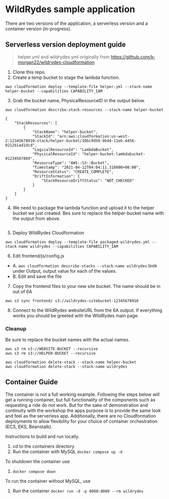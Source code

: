 # WildRydes sample application

There are two versions of the application, a serverless version and a container version (in-progress). 

## Serverless version deployment guide

> helper.yml and wildrydes.yml originally from https://github.com/k-morgan22/wildrydes-cloudformation

1. Clone this repo.
2. Create a temp bucket to stage the lambda function.
```
aws cloudformation deploy --template-file helper.yml --stack-name helper-bucket --capabilities CAPABILITY_IAM
```
3. Grab the bucket name, PhysicalResourceID in the output below.
```
aws cloudformation describe-stack-resources --stack-name helper-bucket
```
```
{
    "StackResources": [
        {
            "StackName": "helper-bucket",
            "StackId": "arn:aws:cloudformation:us-west-2:12345678910:stack/helper-bucket/10bc9d50-9b44-11eb-4456-0212b1ad1dcd",
            "LogicalResourceId": "LambdaBucket",
            "PhysicalResourceId": "helper-bucket-lambdabucket-01234567869",
            "ResourceType": "AWS::S3::Bucket",
            "Timestamp": "2021-04-12T04:04:11.318000+00:00",
            "ResourceStatus": "CREATE_COMPLETE",
            "DriftInformation": {
                "StackResourceDriftStatus": "NOT_CHECKED"
            }
        }
    ]
}
```
4. We need to package the lambda function and upload it to the helper bucket we just created. Bes sure to replace the helper-bucket name with the output from above.
```aws cloudformation package --template-file wildrydes.yml --s3-bucket helper-bucket-lambdabucket-0123456744--output-template-file packaged-wildrydes.yml
```
5. Deploy WildRydes Cloudformation
```
aws cloudformation deploy --template-file packaged-wildrydes.yml --stack-name wildrydes --capabilities CAPABILITY_IAM
```
6. Edit frontend/js/config.js
- A. ```aws cloudformation describe-stacks --stack-name wildrydes``` look under Output, output value for each of the values.
- B. Edit and save the file

7. Copy the frontend files to your new site bucket. The name should be in out of 6A
```
aws s3 sync frontend/ s3://wildrydes-sitebucket-12345678910
```
8. Connect to the WildRydes websiteURL from the 6A output. If everything works you should be greeted with the WildRydes main page. 

### Cleanup 
Be sure to replace the bucket names with the actual names.
```
aws s3 rm s3://WEBSITE-BUCKET --recursive 
aws s3 rm s3://HELPER-BUCKET --recursive

aws cloudformation delete-stack --stack-name helper-bucket
aws cloudformation delete-stack --stack-name wildrydes
```

## Container Guide
The container is not a full working example. Following the steps below will get a running container, but full functionality of the components such as requesting a ride do not work. But for the sake of demonstration and continuity with the workshop the apps purpose is to provide the same look and feel as the serverless app. Additionally, there are no Cloudformation deployments to allow flexibility for your choice of container orchestration (ECS, EKS, Beanstalk).

Instructions to build and run locally. 
1. cd to the containers directory
2. Run the container with MySQL ```docker compose up -d```

To shutdown the container use
1. ```docker compose down```

To run the container without MySQL, use
1. Run the container ```docker run -d -p 8080:8080 --rm wildrydes```
